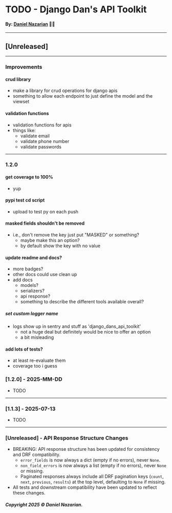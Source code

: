 # TODO - Django Dan's API Toolkit
#### By: [Daniel Nazarian](https://danielnazarian) 🐧👹

-------------------------------------------------------
## [Unreleased]
----
### Improvements

#### crud library
- make a library for crud operations for django apis
- something to allow each endpoint to just define the model and the viewset


#### validation functions
- validation functions for apis
- things like:
    - validate email
    - validate phone number
    - validate passwords


-----
### 1.2.0



#### get coverage to 100%
- yup



#### pypi test cd script
- upload to test py on each push



#### masked fields shouldn't be removed
- i.e., don't remove the key just put "MASKED" or something?
    - maybe make this an option?
    - by default show the key with no value
    


#### update readme and docs?
- more badges?
- other docs could use clean up
- add docs
    - models?
    - serializers?
    - api response?
    - something to describe the different tools available overall?




##### set custom logger name
- logs show up in sentry and stuff as 'django_dans_api_toolkit'
    - not a huge deal but definitely would be nice to offer an option
    - a bit misleading




#### add lots of tests?
- at least re-evaluate them
- coverage too i guess



### [1.2.0] - 2025-MM-DD
- TODO


---







### [1.1.3] - 2025-07-13
- TODO


-------------------------------------------------------

### [Unreleased] - API Response Structure Changes
- BREAKING: API response structure has been updated for consistency and DRF compatibility.
    - `error_fields` is now always a dict (empty if no errors), never `None`.
    - `non_field_errors` is now always a list (empty if no errors), never `None` or missing.
    - Paginated responses always include all DRF pagination keys (`count`, `next`, `previous`, `results`) at the top level, defaulting to `None` if missing.
- All tests and downstream compatibility have been updated to reflect these changes.

##### Copyright 2025 © Daniel Nazarian.
